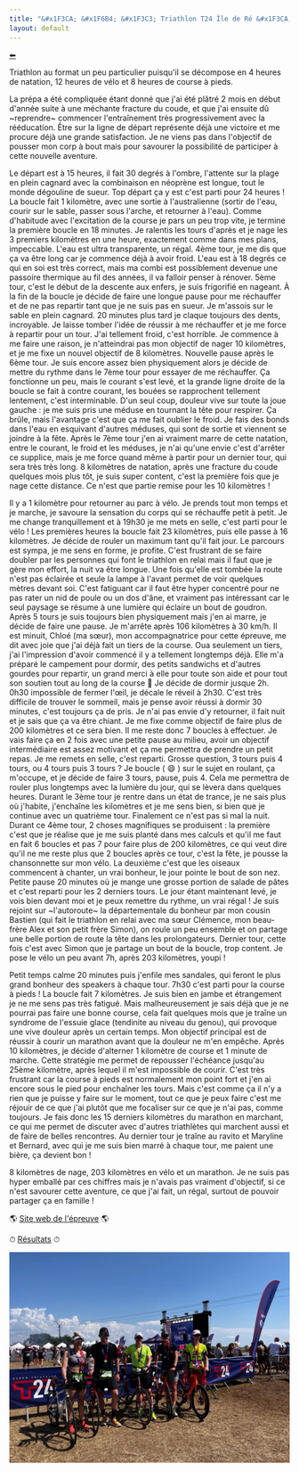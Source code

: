 ```yaml
---
title: "&#x1F3CA; &#x1F6B4; &#x1F3C3; Triathlon T24 Île de Ré &#x1F3CA; &#x1F6B4; &#x1F3C3;"
layout: default
---
```


[&#x2B05;](../)

Triathlon au format un peu particulier puisqu'il se décompose en 4 heures de natation, 12 heures de vélo et 8 heures de course à pieds.

La prépa a été compliquée étant donné que j'ai été plâtré 2 mois en début d'année suite à une méchante fracture du coude, et que j'ai ensuite dû ~reprendre~ commencer l'entraînement très progressivement avec la rééducation. Être sur la ligne de départ représente déjà une victoire et me procure déjà une grande satisfaction. Je ne viens pas dans l'objectif de pousser mon corp à bout mais pour savourer la possibilité de participer à cette nouvelle aventure.

Le départ est à 15 heures, il fait 30 degrés à l'ombre, l'attente sur la plage en plein cagnard avec la combinaison en néoprène est longue, tout le monde dégouline de sueur. Top départ ça y est c'est parti pour 24 heures ! La boucle fait 1 kilomètre, avec une sortie à l'australienne (sortir de l'eau, courir sur le sable, passer sous l'arche, et retourner à l'eau). Comme d'habitude avec l'excitation de la course je pars un peu trop vite, je termine la première boucle en 18 minutes. Je ralentis les tours d'après et je nage les 3 premiers kilomètres en une heure, exactement comme dans mes plans, impeccable. L'eau est ultra transparente, un régal. 4ème tour, je me dis que ça va être long car je commence déjà à avoir froid. L'eau est à 18 degrés ce qui en soi est très correct, mais ma combi est possiblement devenue une passoire thermique au fil des années, il va falloir penser à rénover. 5ème tour, c'est le début de la descente aux enfers, je suis frigorifié en nageant. À la fin de la boucle je décide de faire une longue pause pour me réchauffer et de ne pas repartir tant que je ne suis pas en sueur. Je m'assois sur le sable en plein cagnard. 20 minutes plus tard je claque toujours des dents, incroyable. Je laisse tomber l'idée de réussir à me réchauffer et je me force à repartir pour un tour. J'ai tellement froid, c'est horrible. Je commence à me faire une raison, je n'atteindrai pas mon objectif de nager 10 kilomètres, et je me fixe un nouvel objectif de 8 kilomètres. Nouvelle pause après le 6ème tour. Je suis encore assez bien physiquement alors je décide de mettre du rythme dans le 7ème tour pour essayer de me réchauffer. Ça fonctionne un peu, mais le courant s'est levé, et la grande ligne droite de la boucle se fait à contre courant, les bouées se rapprochent tellement lentement, c'est interminable. D'un seul coup, douleur vive sur toute la joue gauche : je me suis pris une méduse en tournant la tête pour respirer. Ça brûle, mais l'avantage c'est que ça me fait oublier le froid. Je fais des bonds dans l'eau en esquivant d'autres méduses, qui sont de sortie et viennent se joindre à la fête. Après le 7ème tour j'en ai vraiment marre de cette natation, entre le courant, le froid et les méduses, je n'ai qu'une envie c'est d'arrêter ce supplice, mais je me force quand même à partir pour un dernier tour, qui sera très très long. 8 kilomètres de natation, après une fracture du coude quelques mois plus tôt, je suis super content, c'est la première fois que je nage cette distance. Ce n'est que partie remise pour les 10 kilomètres !

Il y a 1 kilomètre pour retourner au parc à vélo. Je prends tout mon temps et je marche, je savoure la sensation du corps qui se réchauffe petit à petit. Je me change tranquillement et à 19h30 je me mets en selle, c'est parti pour le vélo ! Les premières heures la boucle fait 23 kilomètres, puis elle passe à 16 kilomètres. Je décide de rouler un maximum tant qu'il fait jour. Le parcours est sympa, je me sens en forme, je profite. C'est frustrant de se faire doubler par les personnes qui font le triathlon en relai mais il faut que je gère mon effort, la nuit va être longue. Une fois qu'elle est tombée la route n'est pas éclairée et seule la lampe à l'avant permet de voir quelques mètres devant soi. C'est fatiguant car il faut être hyper concentré pour ne pas rater un nid de poule ou un dos d'âne, et vraiment pas intéressant car le seul paysage se résume à une lumière qui éclaire un bout de goudron. Après 5 tours je suis toujours bien physiquement mais j'en ai marre, je décide de faire une pause. Je m'arrête après 106 kilomètres à 30 km/h. Il est minuit, Chloé (ma sœur), mon accompagnatrice pour cette épreuve, me dit avec joie que j'ai déjà fait un tiers de la course. Oua seulement un tiers, j'ai l'impression d'avoir commencé il y a tellement longtemps déjà. Elle m'a préparé le campement pour dormir, des petits sandwichs et d'autres gourdes pour repartir, un grand merci à elle pour toute son aide et pour tout son soutien tout au long de la course &#x1F496; Je décide de dormir jusque 2h. 0h30 impossible de fermer l'œil, je décale le réveil à 2h30. C'est très difficile de trouver le sommeil, mais je pense avoir réussi à dormir 30 minutes, c'est toujours ça de pris. Je n'ai pas envie d'y retourner, il fait nuit et je sais que ça va être chiant. Je me fixe comme objectif de faire plus de 200 kilomètres et ce sera bien. Il me reste donc 7 boucles à effectuer. Je vais faire ça en 2 fois avec une petite pause au milieu, avoir un objectif intermédiaire est assez motivant et ça me permettra de prendre un petit repas. Je me remets en selle, c'est reparti. Grosse question, 3 tours puis 4 tours, ou 4 tours puis 3 tours ? Je boucle ( &#x1F604; ) sur le sujet en roulant, ça m'occupe, et je décide de faire 3 tours, pause, puis 4. Cela me permettra de rouler plus longtemps avec la lumière du jour, qui se lèvera dans quelques heures. Durant le 3ème tour je rentre dans un état de trance, je ne sais plus où j'habite, j'enchaîne les kilomètres et je me sens bien, si bien que je continue avec un quatrième tour. Finalement ce n'est pas si mal la nuit. Durant ce 4ème tour, 2 choses magnifiques se produisent : la première c'est que je réalise que je me suis planté dans mes calculs et qu'il me faut en fait 6 boucles et pas 7 pour faire plus de 200 kilomètres, ce qui veut dire qu'il ne me reste plus que 2 boucles après ce tour, c'est la fête, je pousse la chansonnette sur mon vélo. La deuxième c'est que les oiseaux commencent à chanter, un vrai bonheur, le jour pointe le bout de son nez. Petite pause 20 minutes où je mange une grosse portion de salade de pâtes et c'est reparti pour les 2 derniers tours. Le jour étant maintenant levé, je vois bien devant moi et je peux remettre du rythme, un vrai régal ! Je suis rejoint sur ~l'autoroute~ la départementale du bonheur par mon cousin Bastien (qui fait le triathlon en relai avec ma sœur Clémence, mon beau-frère Alex et son petit frère Simon), on roule un peu ensemble et on partage une belle portion de route la tête dans les prolongateurs. Dernier tour, cette fois c'est avec Simon que je partage un bout de la boucle, trop content. Je pose le vélo un peu avant 7h, après 203 kilomètres, youpi !

Petit temps calme 20 minutes puis j'enfile mes sandales, qui feront le plus grand bonheur des speakers à chaque tour. 7h30 c'est parti pour la course à pieds ! La boucle fait 7 kilomètres. Je suis bien en jambe et étrangement je ne me sens pas très fatigué. Mais malheureusement je sais déjà que je ne pourrai pas faire une bonne course, cela fait quelques mois que je traîne un syndrome de l'essuie glace (tendinite au niveau du genou), qui provoque une vive douleur après un certain temps. Mon objectif principal est de réussir à courir un marathon avant que la douleur ne m'en empêche. Après 10 kilomètres, je décide d'alterner 1 kilomètre de course et 1 minute de marche. Cette stratégie me permet de repousser l'échéance jusqu'au 25ème kilomètre, après lequel il m'est impossible de courir. C'est très frustrant car la course à pieds est normalement mon point fort et j'en ai encore sous le pied pour enchaîner les tours. Mais c'est comme ça il n'y a rien que je puisse y faire sur le moment, tout ce que je peux faire c'est me réjouir de ce que j'ai plutôt que me focaliser sur ce que je n'ai pas, comme toujours. Je fais donc les 15 derniers kilomètres du marathon en marchant, ce qui me permet de discuter avec d'autres triathlètes qui marchent aussi et de faire de belles rencontres. Au dernier tour je traîne au ravito et Maryline et Bernard, avec qui je me suis bien marré à chaque tour, me paient une bière, ça devient bon !

8 kilomètres de nage, 203 kilomètres en vélo et un marathon. Je ne suis pas hyper emballé par ces chiffres mais je n'avais pas vraiment d'objectif, si ce n'est savourer cette aventure, ce que j'ai fait, un régal, surtout de pouvoir partager ça en famille !

&#x1F30E; [Site web de l'épreuve](https://www.t24-xtremtriathlon.com/t24-ile-de-re-2023) &#x1F30E;

&#x23F1; [Résultats](https://www.klikego.com/specific/t24/resultats-challenge.jsp?reference=1603485341795-5&category=IND) &#x23F1;

![Photo de groupe](./photos/2023_06_03_T24_Ile_de_Re.jpg)

